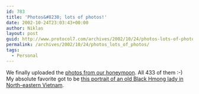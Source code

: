 ```yaml
---
id: 783
title: 'Photos&#8230; lots of photos!'
date: 2002-10-24T23:03:43+00:00
author: Niklas
layout: post
guid: http://www.protocol7.com/archives/2002/10/24/photos-lots-of-photos/
permalink: /archives/2002/10/24/photos_lots_of_photos/
tags:
  - Personal
---
```

<div class='microid-ce87e951c795fbb49729f3f93b954555a662600f'>
  <p>
    We finally uploaded the <a href="http://www.protocol7.com/photos/photo.aspx?x=sea/sea">photos from our honeymoon</a>. All 433 of them :-)<br /> My absolute favorite got to be <a href="http://www.protocol7.com/photos/photo.aspx?x=sea/sea&picname=P9120187.JPG">this portrait of an old Black Hmong lady in North-eastern Vietnam</a>.
  </p>
</div>